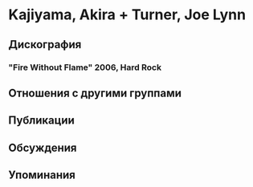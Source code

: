 # Kajiyama, Akira + Turner, Joe Lynn



## Дискография

### "Fire Without Flame" 2006, Hard Rock




## Отношения с другими группами


## Публикации


## Обсуждения


## Упоминания

